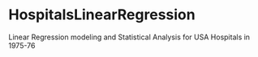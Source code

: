 # HospitalsLinearRegression
Linear Regression modeling and Statistical Analysis for USA Hospitals in 1975-76
